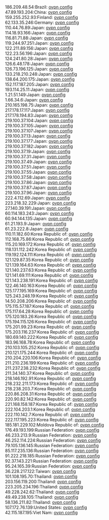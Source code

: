 186.209.48.54:Brazil: [ovpn config](vpn/186_209_48_54.ovpn)  
47.89.193.204:China: [ovpn config](vpn/47_89_193_204.ovpn)  
159.255.252.93:Finland: [ovpn config](vpn/159_255_252_93.ovpn)  
62.133.35.246:Germany: [ovpn config](vpn/62_133_35_246.ovpn)  
110.44.76.89:Japan: [ovpn config](vpn/110_44_76_89.ovpn)  
114.18.93.166:Japan: [ovpn config](vpn/114_18_93_166.ovpn)  
116.81.71.88:Japan: [ovpn config](vpn/116_81_71_88.ovpn)  
119.244.97.251:Japan: [ovpn config](vpn/119_244_97_251.ovpn)  
122.211.89.156:Japan: [ovpn config](vpn/122_211_89_156.ovpn)  
122.23.56.196:Japan: [ovpn config](vpn/122_23_56_196.ovpn)  
124.241.80.28:Japan: [ovpn config](vpn/124_241_80_28.ovpn)  
126.6.48.178:Japan: [ovpn config](vpn/126_6_48_178.ovpn)  
126.73.196.125:Japan: [ovpn config](vpn/126_73_196_125.ovpn)  
133.218.210.248:Japan: [ovpn config](vpn/133_218_210_248.ovpn)  
138.64.200.175:Japan: [ovpn config](vpn/138_64_200_175.ovpn)  
152.117.187.205:Japan: [ovpn config](vpn/152_117_187_205.ovpn)  
193.114.25.11:Japan: [ovpn config](vpn/193_114_25_11.ovpn)  
1.21.51.149:Japan: [ovpn config](vpn/1_21_51_149.ovpn)  
1.66.34.6:Japan: [ovpn config](vpn/1_66_34_6.ovpn)  
210.165.198.75:Japan: [ovpn config](vpn/210_165_198_75.ovpn)  
217.178.17.117:Japan: [ovpn config](vpn/217_178_17_117.ovpn)  
217.178.194.83:Japan: [ovpn config](vpn/217_178_194_83.ovpn)  
219.100.37.104:Japan: [ovpn config](vpn/219_100_37_104.ovpn)  
219.100.37.105:Japan: [ovpn config](vpn/219_100_37_105.ovpn)  
219.100.37.107:Japan: [ovpn config](vpn/219_100_37_107.ovpn)  
219.100.37.13:Japan: [ovpn config](vpn/219_100_37_13.ovpn)  
219.100.37.177:Japan: [ovpn config](vpn/219_100_37_177.ovpn)  
219.100.37.182:Japan: [ovpn config](vpn/219_100_37_182.ovpn)  
219.100.37.19:Japan: [ovpn config](vpn/219_100_37_19.ovpn)  
219.100.37.31:Japan: [ovpn config](vpn/219_100_37_31.ovpn)  
219.100.37.49:Japan: [ovpn config](vpn/219_100_37_49.ovpn)  
219.100.37.51:Japan: [ovpn config](vpn/219_100_37_51.ovpn)  
219.100.37.55:Japan: [ovpn config](vpn/219_100_37_55.ovpn)  
219.100.37.58:Japan: [ovpn config](vpn/219_100_37_58.ovpn)  
219.100.37.86:Japan: [ovpn config](vpn/219_100_37_86.ovpn)  
219.100.37.87:Japan: [ovpn config](vpn/219_100_37_87.ovpn)  
219.100.37.96:Japan: [ovpn config](vpn/219_100_37_96.ovpn)  
222.4.112.69:Japan: [ovpn config](vpn/222_4_112_69.ovpn)  
223.218.32.229:Japan: [ovpn config](vpn/223_218_32_229.ovpn)  
27.140.39.191:Japan: [ovpn config](vpn/27_140_39_191.ovpn)  
60.114.183.243:Japan: [ovpn config](vpn/60_114_183_243.ovpn)  
60.94.144.135:Japan: [ovpn config](vpn/60_94_144_135.ovpn)  
61.21.193.9:Japan: [ovpn config](vpn/61_21_193_9.ovpn)  
61.23.222.8:Japan: [ovpn config](vpn/61_23_222_8.ovpn)  
110.11.182.60:Korea Republic of: [ovpn config](vpn/110_11_182_60.ovpn)  
112.168.75.86:Korea Republic of: [ovpn config](vpn/112_168_75_86.ovpn)  
115.20.169.172:Korea Republic of: [ovpn config](vpn/115_20_169_172.ovpn)  
118.131.112.242:Korea Republic of: [ovpn config](vpn/118_131_112_242.ovpn)  
119.192.124.111:Korea Republic of: [ovpn config](vpn/119_192_124_111.ovpn)  
121.129.87.35:Korea Republic of: [ovpn config](vpn/121_129_87_35.ovpn)  
121.139.164.63:Korea Republic of: [ovpn config](vpn/121_139_164_63.ovpn)  
121.140.237.63:Korea Republic of: [ovpn config](vpn/121_140_237_63.ovpn)  
121.141.69.111:Korea Republic of: [ovpn config](vpn/121_141_69_111.ovpn)  
121.143.238.191:Korea Republic of: [ovpn config](vpn/121_143_238_191.ovpn)  
122.46.140.163:Korea Republic of: [ovpn config](vpn/122_46_140_163.ovpn)  
125.177.195.169:Korea Republic of: [ovpn config](vpn/125_177_195_169.ovpn)  
125.243.248.19:Korea Republic of: [ovpn config](vpn/125_243_248_19.ovpn)  
14.50.208.206:Korea Republic of: [ovpn config](vpn/14_50_208_206.ovpn)  
175.115.57.187:Korea Republic of: [ovpn config](vpn/175_115_57_187.ovpn)  
175.117.64.28:Korea Republic of: [ovpn config](vpn/175_117_64_28.ovpn)  
175.120.183.26:Korea Republic of: [ovpn config](vpn/175_120_183_26.ovpn)  
175.194.115.126:Korea Republic of: [ovpn config](vpn/175_194_115_126.ovpn)  
175.201.99.23:Korea Republic of: [ovpn config](vpn/175_201_99_23.ovpn)  
175.203.116.237:Korea Republic of: [ovpn config](vpn/175_203_116_237.ovpn)  
180.69.140.222:Korea Republic of: [ovpn config](vpn/180_69_140_222.ovpn)  
183.96.168.78:Korea Republic of: [ovpn config](vpn/183_96_168_78.ovpn)  
210.103.105.252:Korea Republic of: [ovpn config](vpn/210_103_105_252.ovpn)  
210.121.175.244:Korea Republic of: [ovpn config](vpn/210_121_175_244.ovpn)  
210.204.220.106:Korea Republic of: [ovpn config](vpn/210_204_220_106.ovpn)  
211.210.236.199:Korea Republic of: [ovpn config](vpn/211_210_236_199.ovpn)  
211.237.238.232:Korea Republic of: [ovpn config](vpn/211_237_238_232.ovpn)  
211.34.140.37:Korea Republic of: [ovpn config](vpn/211_34_140_37.ovpn)  
218.146.192.91:Korea Republic of: [ovpn config](vpn/218_146_192_91.ovpn)  
218.232.211.173:Korea Republic of: [ovpn config](vpn/218_232_211_173.ovpn)  
218.238.203.7:Korea Republic of: [ovpn config](vpn/218_238_203_7.ovpn)  
220.86.208.31:Korea Republic of: [ovpn config](vpn/220_86_208_31.ovpn)  
220.90.82.142:Korea Republic of: [ovpn config](vpn/220_90_82_142.ovpn)  
221.168.158.187:Korea Republic of: [ovpn config](vpn/221_168_158_187.ovpn)  
222.104.203.1:Korea Republic of: [ovpn config](vpn/222_104_203_1.ovpn)  
222.110.142.7:Korea Republic of: [ovpn config](vpn/222_110_142_7.ovpn)  
222.117.195.223:Korea Republic of: [ovpn config](vpn/222_117_195_223.ovpn)  
185.181.229.102:Moldova Republic of: [ovpn config](vpn/185_181_229_102.ovpn)  
176.49.193.199:Russian Federation: [ovpn config](vpn/176_49_193_199.ovpn)  
46.233.213.9:Russian Federation: [ovpn config](vpn/46_233_213_9.ovpn)  
46.252.114.224:Russian Federation: [ovpn config](vpn/46_252_114_224.ovpn)  
79.105.136.145:Russian Federation: [ovpn config](vpn/79_105_136_145.ovpn)  
85.117.235.136:Russian Federation: [ovpn config](vpn/85_117_235_136.ovpn)  
91.222.218.185:Russian Federation: [ovpn config](vpn/91_222_218_185.ovpn)  
92.37.143.221:Russian Federation: [ovpn config](vpn/92_37_143_221.ovpn)  
95.24.165.39:Russian Federation: [ovpn config](vpn/95_24_165_39.ovpn)  
36.228.217.122:Taiwan: [ovpn config](vpn/36_228_217_122.ovpn)  
101.108.195.70:Thailand: [ovpn config](vpn/101_108_195_70.ovpn)  
203.156.119.200:Thailand: [ovpn config](vpn/203_156_119_200.ovpn)  
223.205.234.196:Thailand: [ovpn config](vpn/223_205_234_196.ovpn)  
49.228.242.62:Thailand: [ovpn config](vpn/49_228_242_62.ovpn)  
49.49.238.105:Thailand: [ovpn config](vpn/49_49_238_105.ovpn)  
58.136.211.82:Thailand: [ovpn config](vpn/58_136_211_82.ovpn)  
107.172.76.139:United States: [ovpn config](vpn/107_172_76_139.ovpn)  
42.115.187.195:Viet Nam: [ovpn config](vpn/42_115_187_195.ovpn)  
